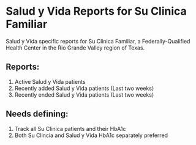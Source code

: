 # Salud y Vida Reports for Su Clinica Familiar

Salud y Vida specific reports for Su Clinica Familiar, a Federally-Qualified Health Center in the Rio Grande Valley region of Texas.

## Reports:

1. Active Salud y Vida patients
2. Recently added Salud y Vida patients (Last two weeks)
3. Recently ended Salud y Vida patients (Last two weeks)

## Needs defining:
1. Track all Su Clinica patients and their HbA1c
2. Both Su Clincia and Salud y Vida HbA1c separately preferred
